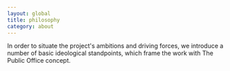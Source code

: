 ```yaml
---
layout: global
title: philosophy
category: about
---
```


In order to situate the project's ambitions and driving forces, we introduce a number of basic ideological standpoints, which frame the work with The Public Office concept.